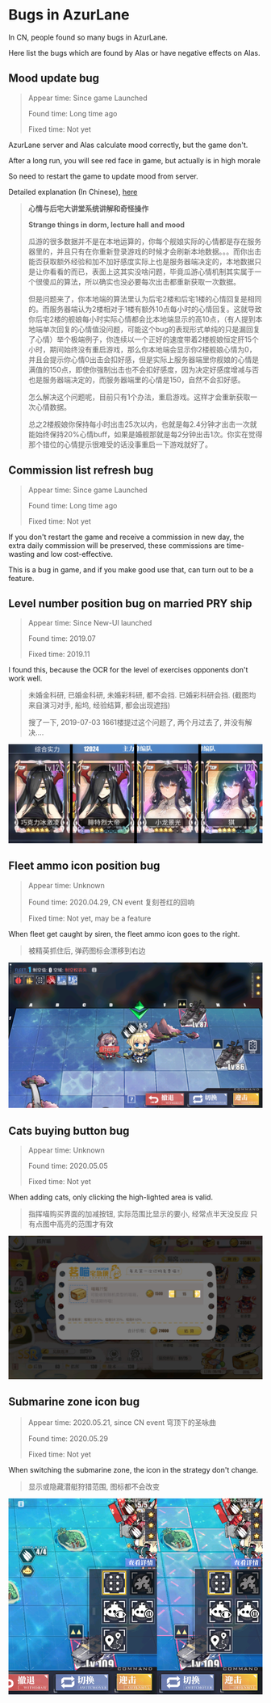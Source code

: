 # Bugs in AzurLane

In CN, people found so many bugs in AzurLane.

Here list the bugs which are found by Alas or have negative effects on Alas.

## Mood update bug

> Appear time: Since game Launched
>
> Found time: Long time ago
>
> Fixed time: Not yet

AzurLane server and Alas calculate mood correctly, but the game don't.

After a long run, you will see red face in game, but actually is in high morale

So need to restart the game to update mood from server.

Detailed explanation (In Chinese), [here](https://www.bilibili.com/read/cv5088868)

> **心情与后宅大讲堂系统讲解和奇怪操作**
>
> **Strange things in dorm, lecture hall and mood**
>
> 瓜游的很多数据并不是在本地运算的，你每个舰娘实际的心情都是存在服务器里的，并且只有在你重新登录游戏的时候才会刷新本地数据。。。而你出击能否获取额外经验和加不加好感度实际上也是服务器端决定的，本地数据只是让你看看的而已，表面上这其实没啥问题，毕竟瓜游心情机制其实属于一个很傻瓜的算法，所以确实也没必要每次出击都重新获取一次数据。
>
> 但是问题来了，你本地端的算法里认为后宅2楼和后宅1楼的心情回复是相同的。而服务器端认为2楼相对于1楼有额外10点每小时的心情回复。这就导致你后宅2楼的舰娘每小时实际心情都会比本地端显示的高10点，（有人提到本地端单次回复的心情值没问题，可能这个bug的表现形式单纯的只是漏回复了心情）举个极端例子，你连续以一个正好的速度带着2楼舰娘恒定肝15个小时，期间始终没有重启游戏，那么你本地端会显示你2楼舰娘心情为0，并且会提示你心情0出击会扣好感，但是实际上服务器端里你舰娘的心情是满值的150点，即使你强制出击也不会扣好感度，因为决定好感度增减与否也是服务器端决定的，而服务器端里的心情是150，自然不会扣好感。
>
> 怎么解决这个问题呢，目前只有1个办法，重启游戏。这样才会重新获取一次心情数据。
>
> 总之2楼舰娘你保持每小时出击25次以内，也就是每2.4分钟才出击一次就能始终保持20%心情buff，如果是婚舰那就是每2分钟出击1次。你实在觉得那个错位的心情提示很难受的话没事重启一下游戏就好了。

## Commission list refresh bug

> Appear time: Since game Launched
>
> Found time: Long time ago
>
> Fixed time: Not yet

If you don't restart the game and receive a commission in new day, the extra daily commission will be preserved, these commissions are time-wasting and low cost-effective.

This is a bug in game, and if you make good use that, can turn out to be a feature.

## Level number position bug on married PRY ship

> Appear time: Since New-UI launched
>
> Found time: 2019.07
>
> Fixed time: 2019.11

I found this, because the OCR for the level of exercises opponents don't work well.

> 未婚金科研, 已婚金科研, 未婚彩科研, 都不会挡.
> 已婚彩科研会挡.
> (截图均来自演习对手, 船坞, 经验结算, 都会出现遮挡)
>
> 搜了一下, 2019-07-03 1661楼提过这个问题了, 两个月过去了, 并没有解决....

![2019-09-20_已婚彩科研框遮挡等级数字](bugs_in_azurlane_en.assets/bug_on_married_PRY_ship.png)

## Fleet ammo icon position bug

> Appear time: Unknown
>
> Found time: 2020.04.29, CN event 复刻苍红的回响
>
> Fixed time: Not yet, may be a feature

When fleet get caught by siren, the fleet ammo icon goes to the right.

> 被精英抓住后, 弹药图标会漂移到右边

![fleet_ammo_bug](bugs_in_azurlane_en.assets/fleet_ammo_bug.png)

## Cats buying button bug

> Appear time: Unknown
>
> Found time: 2020.05.05
>
> Fixed time: Not yet

When adding cats, only clicking the high-lighted area is valid.

> 指挥喵购买界面的加减按钮, 实际范围比显示的要小, 经常点半天没反应
> 只有点图中高亮的范围才有效

![cat_button_bug](bugs_in_azurlane_en.assets/cat_button_bug.jpg)

## Submarine zone icon bug

> Appear time: 2020.05.21, since CN event 穹顶下的圣咏曲
>
> Found time: 2020.05.29
>
> Fixed time: Not yet

When switching the submarine zone, the icon in the strategy don't change.

> 显示或隐藏潜艇狩猎范围, 图标都不会改变

![submarine_bug](bugs_in_azurlane_en.assets/submarine_bug.png)

